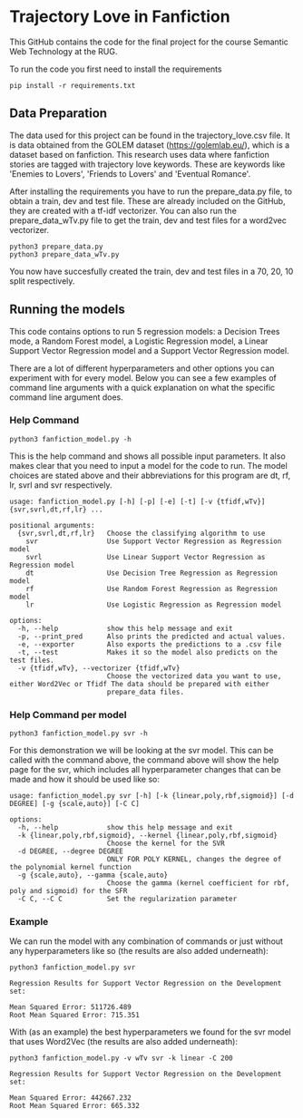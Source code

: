 # Trajectory Love in Fanfiction
This GitHub contains the code for the final project for the course Semantic Web Technology at the RUG.

To run the code you first need to install the requirements
```
pip install -r requirements.txt
```

## Data Preparation
The data used for this project can be found in the trajectory_love.csv file. It is data obtained from the GOLEM dataset (https://golemlab.eu/), which is a dataset based on fanfiction. This research uses data where fanfiction stories are tagged with trajectory love keywords. These are keywords like 'Enemies to Lovers', 'Friends to Lovers' and 'Eventual Romance'.

After installing the requirements you have to run the prepare_data.py file, to obtain a train, dev and test file. These are already included on the GitHub, they are created with a tf-idf vectorizer.
You can also run the prepare_data_wTv.py file to get the train, dev and test files for a word2vec vectorizer.
```
python3 prepare_data.py
python3 prepare_data_wTv.py
```

You now have succesfully created the train, dev and test files in a 70, 20, 10 split respectively.

## Running the models
This code contains options to run 5 regression models: a Decision Trees mode, a Random Forest model, a Logistic Regression model, a Linear Support Vector Regression model and a Support Vector Regression model.

There are a lot of different hyperparameters and other options you can experiment with for every model. Below you can see a few examples of command line arguments with a quick explanation on what the specific command line argument does.

### Help Command
```
python3 fanfiction_model.py -h
```
This is the help command and shows all possible input parameters. It also makes clear that you need to input a model for the code to run. The model choices are stated above and their abbreviations for this program are dt, rf, lr, svrl and svr respectively. 

```
usage: fanfiction_model.py [-h] [-p] [-e] [-t] [-v {tfidf,wTv}] {svr,svrl,dt,rf,lr} ...

positional arguments:
  {svr,svrl,dt,rf,lr}   Choose the classifying algorithm to use
    svr                 Use Support Vector Regression as Regression model
    svrl                Use Linear Support Vector Regression as Regression model
    dt                  Use Decision Tree Regression as Regression model
    rf                  Use Random Forest Regression as Regression model
    lr                  Use Logistic Regression as Regression model

options:
  -h, --help            show this help message and exit
  -p, --print_pred      Also prints the predicted and actual values.
  -e, --exporter        Also exports the predictions to a .csv file
  -t, --test            Makes it so the model also predicts on the test files.
  -v {tfidf,wTv}, --vectorizer {tfidf,wTv}
                        Choose the vectorized data you want to use, either Word2Vec or Tfidf The data should be prepared with either
                        prepare_data files.
```


### Help Command per model
```
python3 fanfiction_model.py svr -h
```

For this demonstration we will be looking at the svr model. This can be called with the command above, the command above will show the help page for the svr, which includes all hyperparameter changes that can be made and how it should be used like so: 
```
usage: fanfiction_model.py svr [-h] [-k {linear,poly,rbf,sigmoid}] [-d DEGREE] [-g {scale,auto}] [-C C]

options:
  -h, --help            show this help message and exit
  -k {linear,poly,rbf,sigmoid}, --kernel {linear,poly,rbf,sigmoid}
                        Choose the kernel for the SVR
  -d DEGREE, --degree DEGREE
                        ONLY FOR POLY KERNEL, changes the degree of the polynomial kernel function
  -g {scale,auto}, --gamma {scale,auto}
                        Choose the gamma (kernel coefficient for rbf, poly and sigmoid) for the SFR
  -C C, --C C           Set the regularization parameter
```

### Example
We can run the model with any combination of commands or just without any hyperparameters like so (the results are also added underneath):
```
python3 fanfiction_model.py svr

Regression Results for Support Vector Regression on the Development set:

Mean Squared Error: 511726.489
Root Mean Squared Error: 715.351
```

With (as an example) the best hyperparameters we found for the svr model that uses Word2Vec (the results are also added underneath):
```
python3 fanfiction_model.py -v wTv svr -k linear -C 200

Regression Results for Support Vector Regression on the Development set:

Mean Squared Error: 442667.232
Root Mean Squared Error: 665.332
```
